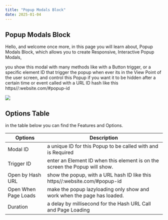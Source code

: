 ```yaml
---
title: "Popup Modals Block"
date: 2025-01-04
---
```


## Popup Modals Block

Hello, and welcome once more, in this page you will learn about, Popup Modals Block, which allows you to create Responsive, Interactive Popup Modals,

you show this modal with many methods like with a Button trigger, or a specific element ID that trigger the popup when ever its in the View Point of the user screen, and control this Popup if you want it to be hidden after a certain time or event called with a URL ID hash like this https//:website.com/#popup-id

![](images/popup-modal.PNG-png.avif)

## Options Table

in the table below you can find the Features and Options.

| Options | Description |
| --- | --- |
| Modal ID | a unique ID for this Popup to be called with and is Required |
| Trigger ID | enter an Element ID when this element is on the screen the Popup will show. |
| Open by Hash URL | show the popup, with a URL hash ID like this https//:website.com/#popup-id |
| Open When Page Loads | make the popup lazyloading only show and work when the page has loaded. |
| Duration | a delay by millisecond for the Hash URL Call and Page Loading |

